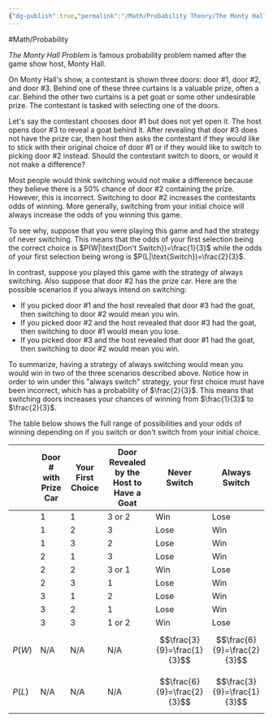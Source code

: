 ```yaml
---
{"dg-publish":true,"permalink":"/Math/Probability Theory/The Monty Hall Problem/","created":"2024-11-03T13:20:39.626-05:00","updated":"2024-11-10T21:50:25.191-05:00"}
---
```



#Math/Probability 

*The Monty Hall Problem* is famous probability problem named after the game show host, Monty Hall.

On Monty Hall's show, a contestant is shown three doors: door #1, door #2, and door #3. Behind one of these three curtains is a valuable prize, often a car. Behind the other two curtains is a pet goat or some other undesirable prize. The contestant is tasked with selecting one of the doors.

Let's say the contestant chooses door #1 but does not yet open it. The host opens door #3 to reveal a goat behind it. After revealing that door #3 does not have the prize car, then host then asks the contestant if they would like to stick with their original choice of door #1 or if they would like to switch to picking door #2 instead. Should the contestant switch to doors, or would it not make a difference?

Most people would think switching would not make a difference because they believe there is a 50% chance of door #2 containing the prize. However, this is incorrect. Switching to door #2 increases the contestants odds of winning. More generally, switching from your initial choice will always increase the odds of you winning this game.

To see why, suppose that you were playing this game and had the strategy of never switching. This means that the odds of your first selection being the correct choice is $P(W|\text{Don't Switch})=\frac{1}{3}$ while the odds of your first selection being wrong is $P(L|\text{Switch})=\frac{2}{3}$.

In contrast, suppose you played this game with the strategy of always switching. Also suppose that door #2 has the prize car. Here are the possible scenarios if you always intend on switching:
- If you picked door #1 and the host revealed that door #3 had the goat, then switching to door #2 would mean you win. 
- If you picked door #2 and the host revealed that door #3 had the goat, then switching to door #1 would mean you lose. 
- If you picked door #3 and the host revealed that door #1 had the goat, then switching to door #2 would mean you win.

To summarize, having a strategy of always switching would mean you would win in two of the three scenarios described above. Notice how in order to win under this "always switch" strategy, your first choice must have been incorrect, which has a probability of $\frac{2}{3}$. This means that switching doors increases your chances of winning from $\frac{1}{3}$ to $\frac{2}{3}$.

The table below shows the full range of possibilities and your odds of winning depending on if you switch or don't switch from your initial choice.

|        | Door # with Prize Car | Your First Choice | Door Revealed by the Host to Have a Goat | Never Switch                | Always Switch               |
| ------ | --------------------- | ----------------- | ---------------------------------------- | --------------------------- | --------------------------- |
|        | 1                     | 1                 | 3 or 2                                   | Win                         | Lose                        |
|        | 1                     | 2                 | 3                                        | Lose                        | Win                         |
|        | 1                     | 3                 | 2                                        | Lose                        | Win                         |
|        | 2                     | 1                 | 3                                        | Lose                        | Win                         |
|        | 2                     | 2                 | 3 or 1                                   | Win                         | Lose                        |
|        | 2                     | 3                 | 1                                        | Lose                        | Win                         |
|        | 3                     | 1                 | 2                                        | Lose                        | Win                         |
|        | 3                     | 2                 | 1                                        | Lose                        | Win                         |
|        | 3                     | 3                 | 1 or 2                                   | Win                         | Lose                        |
| $P(W)$ | N/A                   | N/A               | N/A                                      | $$\frac{3}{9}=\frac{1}{3}$$ | $$\frac{6}{9}=\frac{2}{3}$$ |
| $P(L)$ | N/A                   | N/A               | N/A                                      | $$\frac{6}{9}=\frac{2}{3}$$ | $$\frac{3}{9}=\frac{1}{3}$$ |
